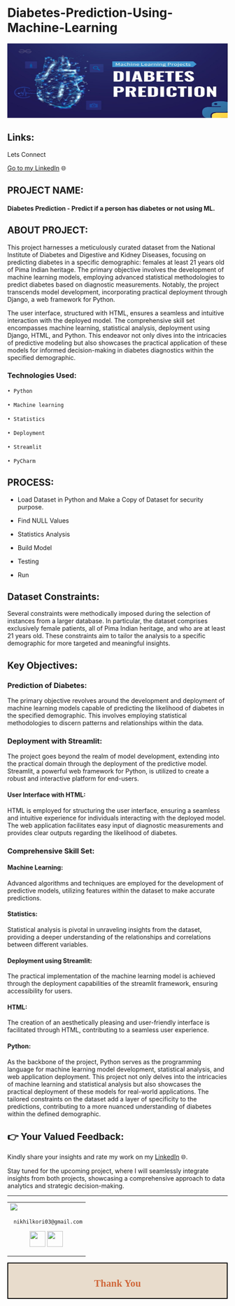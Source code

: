 # Diabetes-Prediction-Using-Machine-Learning

<p align="center">
  <img width="700" height="170" src="https://github.com/Nikhilkori03/Diabetes-Prediction/blob/main/maxresdefault.jpg?raw=true">
</p>

## Links:
Lets Connect 

[Go to my LinkedIn](https://www.linkedin.com/in/nikhil-kori-31664a2a3/) 🌐


## PROJECT NAME:

#### Diabetes Prediction - Predict if a person has diabetes or not using ML.

## ABOUT PROJECT:

This project harnesses a meticulously curated dataset from the National Institute of Diabetes and Digestive and Kidney Diseases, focusing on predicting diabetes in a specific demographic: females at least 21 years old of Pima Indian heritage. The primary objective involves the development of machine learning models, employing advanced statistical methodologies to predict diabetes based on diagnostic measurements. Notably, the project transcends model development, incorporating practical deployment through Django, a web framework for Python. 

The user interface, structured with HTML, ensures a seamless and intuitive interaction with the deployed model. The comprehensive skill set encompasses machine learning, statistical analysis, deployment using Django, HTML, and Python. This endeavor not only dives into the intricacies of predictive modeling but also showcases the practical application of these models for informed decision-making in diabetes diagnostics within the specified demographic.


### Technologies Used:

    • Python 

    • Machine learning

    • Statistics 
    
    • Deployment 

    • Streamlit

    • PyCharm 
    

## PROCESS:

   - Load Dataset in Python and Make a Copy of Dataset for security purpose.

   - Find NULL Values

   - Statistics Analysis

   - Build Model

   - Testing

   - Run 


## Dataset Constraints:
Several constraints were methodically imposed during the selection of instances from a larger database. In particular, the dataset comprises exclusively female patients, all of Pima Indian heritage, and who are at least 21 years old. These constraints aim to tailor the analysis to a specific demographic for more targeted and meaningful insights.

## Key Objectives:

### Prediction of Diabetes:
The primary objective revolves around the development and deployment of machine learning models capable of predicting the likelihood of diabetes in the specified demographic. This involves employing statistical methodologies to discern patterns and relationships within the data.

### Deployment with Streamlit:
The project goes beyond the realm of model development, extending into the practical domain through the deployment of the predictive model. Streamlit, a powerful web framework for Python, is utilized to create a robust and interactive platform for end-users.

#### User Interface with HTML: 
HTML is employed for structuring the user interface, ensuring a seamless and intuitive experience for individuals interacting with the deployed model. The web application facilitates easy input of diagnostic measurements and provides clear outputs regarding the likelihood of diabetes.

### Comprehensive Skill Set:

#### Machine Learning: 
Advanced algorithms and techniques are employed for the development of predictive models, utilizing features within the dataset to make accurate predictions.
#### Statistics: 
Statistical analysis is pivotal in unraveling insights from the dataset, providing a deeper understanding of the relationships and correlations between different variables.
#### Deployment using Streamlit: 
The practical implementation of the machine learning model is achieved through the deployment capabilities of the streamlit framework, ensuring accessibility for users.
#### HTML: 
The creation of an aesthetically pleasing and user-friendly interface is facilitated through HTML, contributing to a seamless user experience.
#### Python: 
As the backbone of the project, Python serves as the programming language for machine learning model development, statistical analysis, and web application deployment.
This project not only delves into the intricacies of machine learning and statistical analysis but also showcases the practical deployment of these models for real-world applications. The tailored constraints on the dataset add a layer of specificity to the predictions, contributing to a more nuanced understanding of diabetes within the defined demographic.

## 👉 Your Valued Feedback:
Kindly share your insights and rate my work on my [LinkedIn](https://www.linkedin.com/in/nikhil-kori-31664a2a3/) 🌐.

Stay tuned for the upcoming project, where I will seamlessly integrate insights from both projects, showcasing a comprehensive approach to data analytics and strategic decision-making.


___



<table>
<tr>
<td>
     <img src="https://avatars.githubusercontent.com/u/152955475?s=400&u=a4c92fe2b757b82173b9469b771153177034a7ab&v=4" width="180"/>
     
     nikhilkori03@gmail.com

<p align="center">
<a href = "https://github.com/Nikhilkori03"><img src = "http://www.iconninja.com/files/241/825/211/round-collaboration-social-github-code-circle-network-icon.svg" width="36" height = "36"/></a>
<a href = "https://www.linkedin.com/in/nikhil-kori-31664a2a3//"><img src = "http://www.iconninja.com/files/863/607/751/network-linkedin-social-connection-circular-circle-media-icon.svg" width="36" height="36"/></a>
</p>
</td>
</tr> 
  </table>

<div style="display:fill;
            border-radius: false;
            border-style: solid;
            border-color:#000000;
            border-style: false;
            border-width: 2px;
            color:#CF673A;
            font-size:15px;
            font-family: Georgia;
            background-color:#E8DCCC;
            text-align:center;
            letter-spacing:0.1px;
            padding: 0.1em;">

## Thank You
